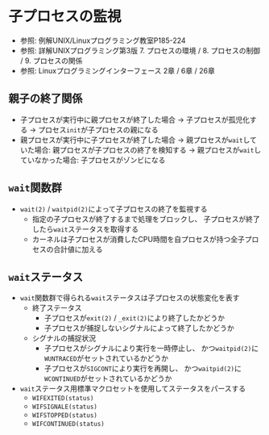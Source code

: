 # 子プロセスの監視
- 参照: 例解UNIX/Linuxプログラミング教室P185-224
- 参照: 詳解UNIXプログラミング第3版 7. プロセスの環境 / 8. プロセスの制御 / 9. プロセスの関係
- 参照: Linuxプログラミングインターフェース 2章 / 6章 / 26章

## 親子の終了関係
- 子プロセスが実行中に親プロセスが終了した場合
  -> 子プロセスが孤児化する -> プロセス`init`が子プロセスの親になる
- 親プロセスが実行中に子プロセスが終了した場合
  -> 親プロセスが`wait`していた場合: 親プロセスが子プロセスの終了を検知する
  -> 親プロセスが`wait`していなかった場合: 子プロセスがゾンビになる

## `wait`関数群
- `wait(2)` / `waitpid(2)`によって子プロセスの終了を監視する
  - 指定の子プロセスが終了するまで処理をブロックし、
    子プロセスが終了したら`wait`ステータスを取得する
  - カーネルは子プロセスが消費したCPU時間を自プロセスが持つ全子プロセスの合計値に加える

## `wait`ステータス
- `wait`関数群で得られる`wait`ステータスは子プロセスの状態変化を表す
  - 終了ステータス
    - 子プロセスが`exit(2)` / `_exit(2)`により終了したかどうか
    - 子プロセスが捕捉しないシグナルによって終了したかどうか
  - シグナルの捕捉状況
    - 子プロセスがシグナルにより実行を一時停止し、
      かつ`waitpid(2)`に`WUNTRACED`がセットされているかどうか
    - 子プロセスが`SIGCONT`により実行を再開し、
      かつ`waitpid(2)`に`WCONTINUED`がセットされているかどうか
- `wait`ステータス用標準マクロセットを使用してステータスをパースする
  - `WIFEXITED(status)`
  - `WIFSIGNALE(status)`
  - `WIFSTOPPED(status)`
  - `WIFCONTINUED(status)`
